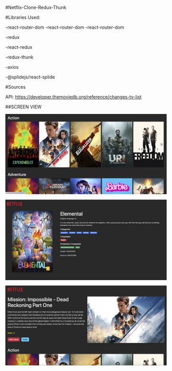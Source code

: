 #Netflix-Clone-Redux-Thunk

#Libraries Used:

-react-router-dom
-react-router-dom
-react-router-dom

-redux

-react-redux

-redux-thunk

-axios

-@splidejs/react-splide


#Sources

API: https://developer.themoviedb.org/reference/changes-tv-list



##SCREEN VIEW

![](net1.png)

![](net2.png)

![](net3.png)
